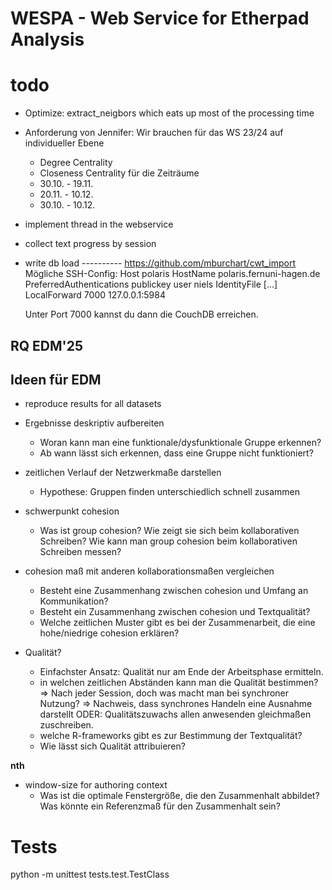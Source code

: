 # WESPA - Web Service for Etherpad Analysis


# todo
* Optimize: extract_neigbors which eats up most of the processing time
* Anforderung von Jennifer:
    Wir brauchen für das WS 23/24 auf individueller Ebene 
    - Degree Centrality 
    - Closeness Centrality 
    für die Zeiträume 
    - 30.10. - 19.11.
    - 20.11. - 10.12.
    - 30.10. - 10.12.
* implement thread in the webservice
* collect text progress by session
* write db load  ---------- https://github.com/mburchart/cwt_import
    Mögliche SSH-Config:
    Host polaris
    HostName polaris.fernuni-hagen.de
    PreferredAuthentications publickey
    user niels
    IdentityFile [...]
    LocalForward 7000 127.0.0.1:5984

    Unter Port 7000 kannst du dann die CouchDB erreichen.
    

## RQ EDM'25
## Ideen für EDM
- reproduce results for all datasets

- Ergebnisse deskriptiv aufbereiten
  - Woran kann man eine funktionale/dysfunktionale Gruppe erkennen?
  - Ab wann lässt sich erkennen, dass eine Gruppe nicht funktioniert?

- zeitlichen Verlauf der Netzwerkmaße darstellen
  - Hypothese: Gruppen finden unterschiedlich schnell zusammen

- schwerpunkt cohesion
  - Was ist group cohesion? Wie zeigt sie sich beim kollaborativen Schreiben? Wie kann man group cohesion beim kollaborativen Schreiben messen?
- cohesion maß mit anderen kollaborationsmaßen vergleichen
  - Besteht eine Zusammenhang zwischen cohesion und Umfang an Kommunikation?
  - Besteht ein Zusammenhang zwischen cohesion und Textqualität?
  - Welche zeitlichen Muster gibt es bei der Zusammenarbeit, die eine hohe/niedrige cohesion erklären?
- Qualität?
  - Einfachster Ansatz: Qualität nur am Ende der Arbeitsphase ermitteln.
  - in welchen zeitlichen Abständen kann man die Qualität bestimmen? => Nach jeder Session, doch was macht man bei synchroner Nutzung? => Nachweis, dass synchrones Handeln eine Ausnahme darstellt ODER: Qualitätszuwachs allen anwesenden gleichmaßen zuschreiben.
  - welche R-frameworks gibt es zur Bestimmung der Textqualität?
  - Wie lässt sich Qualität attribuieren?

**nth**
- window-size for authoring context
  - Was ist die optimale Fenstergröße, die den Zusammenhalt abbildet? Was könnte ein Referenzmaß für den Zusammenhalt sein?




# Tests
python -m unittest tests.test.TestClass

